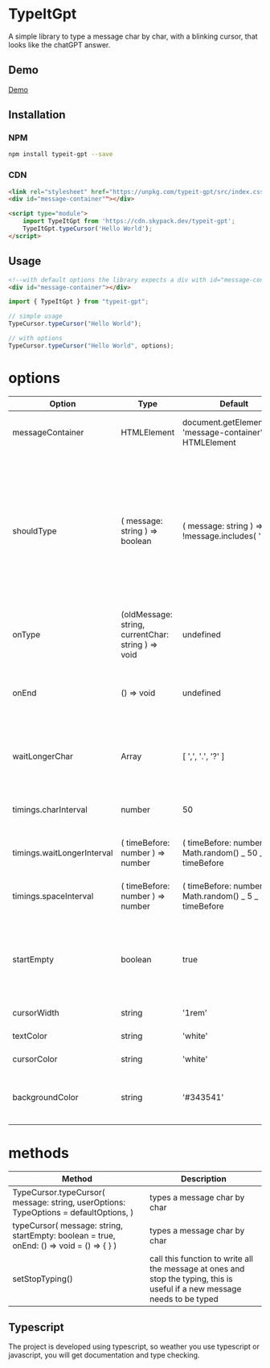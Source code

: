 # TypeItGpt

A simple library to type a message char by char, with a blinking cursor, that looks like the chatGPT answer.

## Demo

[Demo](https://moh-snoussi.github.io/typeit-gpt/)

## Installation

### NPM

```bash
npm install typeit-gpt --save
```

### CDN

```html
<link rel="stylesheet" href="https://unpkg.com/typeit-gpt/src/index.css" />
<div id="message-container""></div>

<script type="module">
    import TypeItGpt from 'https://cdn.skypack.dev/typeit-gpt';
    TypeItGpt.typeCursor('Hello World');
</script>
```

## Usage

```html
<!--with default options the library expects a div with id="message-container" to be present in the DOM    -->
<div id="message-container"></div>
```

```typescript
import { TypeItGpt } from "typeit-gpt";

// simple usage
TypeCursor.typeCursor("Hello World");

// with options
TypeCursor.typeCursor("Hello World", options);
```

# options

| Option                     | Type                             | Default                                                       | Description                                                                                                                               |
| -------------------------- | -------------------------------- | ------------------------------------------------------------- | ----------------------------------------------------------------------------------------------------------------------------------------- |
| messageContainer           | HTMLElement                      | document.getElementById( 'message-container' ) as HTMLElement | the element that will contain the message                                                                                                 |
| shouldType                 | ( message: string ) => boolean   | ( message: string ) => !message.includes( '<' )               | a callback that is called on every char typed, on false the message will be added directly on true the message will be typed char by char |
| onType                     | (oldMessage: string, currentChar: string ) => void      | undefined                                                     | a callback that is called after every char typed                                                                                          |
| onEnd                      | () => void                       | undefined                                                     | a callback that is called when the message is typed                                                                                       |
| waitLongerChar             | Array<string>                    | [ ',', '.', '?' ]                                             | if the first char is currently typed, add a longer timeout                                                                                |
| timings.charInterval       | number                           | 50                                                            | the time between each char typed                                                                                                          |
| timings.waitLongerInterval | ( timeBefore: number ) => number | ( timeBefore: number ) => Math.random() _ 50 _ timeBefore     | the time between each char typed                                                                                                          |
| timings.spaceInterval      | ( timeBefore: number ) => number | ( timeBefore: number ) => Math.random() _ 5 _ timeBefore      | the time between each char typed                                                                                                          |
| startEmpty                 | boolean                          | true                                                          | if the message should start empty, or append to the previous message                                                                      |
| cursorWidth                | string                           | '1rem'                                                        | the width of the cursor                                                                                                                   |
| textColor                  | string                           | 'white'                                                       | the font color                                                                                                                            |
| cursorColor                | string                           | 'white'                                                       | the color of the cursor                                                                                                                   |
| backgroundColor            | string                           | '#343541'                                                     | the background color of the message container                                                                                             |

# methods

| Method                                                                                   | Description                                                                                                                |
| ---------------------------------------------------------------------------------------- | -------------------------------------------------------------------------------------------------------------------------- |
| TypeCursor.typeCursor( message: string, userOptions: TypeOptions = defaultOptions, )     | types a message char by char                                                                                               |
| typeCursor( message: string, startEmpty: boolean = true, onEnd: () => void = () => { } ) | types a message char by char                                                                                               |
| setStopTyping()                                                                          | call this function to write all the message at ones and stop the typing, this is useful if a new message needs to be typed |

## Typescript

The project is developed using typescript, so weather you use typescript or javascript, you will get documentation and type checking.
